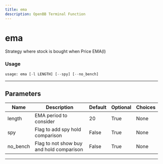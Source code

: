 ```yaml
---
title: ema
description: OpenBB Terminal Function
---
```


# ema

Strategy where stock is bought when Price  EMA(l)

### Usage

```python
usage: ema [-l LENGTH] [--spy] [--no_bench]
```

---

## Parameters

| Name | Description | Default | Optional | Choices |
| ---- | ----------- | ------- | -------- | ------- |
| length | EMA period to consider | 20 | True | None |
| spy | Flag to add spy hold comparison | False | True | None |
| no_bench | Flag to not show buy and hold comparison | False | True | None |
---

